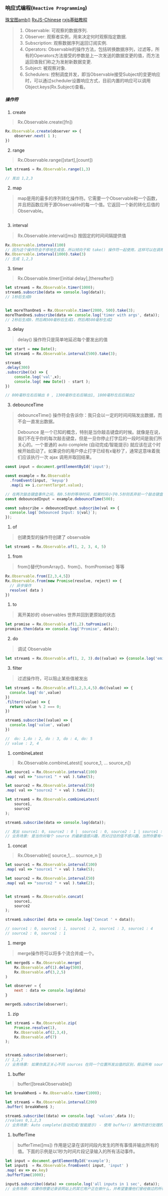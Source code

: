### 响应式编程(`Reactive Programming`)

[珠宝图amb()](http://rxmarbles.com/#delay)
[RxJS-Chinese](https://www.gitbook.com/book/buctwbzs/rxjs/details)
[rxjs基础教程](https://github.com/RxJS-CN/rxjs5-ultimate-cn)
> 1. Observable: 可观察的数据序列.
> 2. Observer: 观察者实例，用来决定何时观察指定数据.
> 3. Subscription: 观察数据序列返回订阅实例.
> 4. Operators: Observable的操作方法，包括转换数据序列，过滤等，所有的Operators方法接受的参数是上一次发送的数据变更的值，而方法返回值我们称之为发射新数据变更.
> 5. Subject: 被观察对象.
> 6. Schedulers: 控制调度并发，即当Observable接受Subject的变更响应时，可以通过scheduler设置响应方式，目前内置的响应可以调用Object.keys(Rx.Subject)查看。

##### 操作符
1. create
> Rx.Observable.create([fn])

```javascript
Rx.Observable.create(observer => {
    observer.next( 1 );
})
```

2. range
> Rx.Observable.range([start],[count])

```javascript
let stream$ = Rx.Observable.range(1,3)

// 发出 1,2,3
```
2. map
> map是用的最多的序列转化操作符。它需要一个Observable和一个函数，并且把函数应用于源Observable的每一个值。它返回一个新的转化后值的Observable。

```javascript
```

3. interval
> Rx.Observable.interval([ms])  按固定的时间间隔提供值

```javascript
Rx.Observable.interval(100)
// 因为这个操作符会不停地生成值，所以倾向于和 take() 操作符一起使用，这样可以在调用它之前限制生成值的数量，就像这样：
Rx.Observable.interval(1000).take(3)
// 生成 1,2,3
```

3. timer
> Rx.Observable.timer([initial delay],[thereafter])

```javascript
let stream$ = Rx.Observable.timer(1000);
stream$.subscribe(data => console.log(data));
// 1秒后生成0


let moreThanOne$ = Rx.Observable.timer(2000, 500).take(3);
moreThanOne$.subscribe(data => console.log('timer with args', data));
// 2秒后生成0，然后再500毫秒后生成1，然后再500毫秒生成2
```

3. delay
> delay() 操作符只是简单地延迟每个要发出的值

```javascript
var start = new Date();
let stream$ = Rx.Observable.interval(500).take(3);

stream$
.delay(300)
.subscribe((x) => {
    console.log('val',x);
    console.log( new Date() - start );
})

// 800毫秒左右后输出 0 , 1300毫秒左右后输出1, 1800毫秒左后后输出2
```

3. debounceTime
> debounceTime() 操作符会告诉你：我只会以一定的时间间隔发出数据，而不会一直发出数据。
>
> Debounce 是一个已知的概念，特别是当你敲击键盘的时候。就像是在说，我们不在乎你的每次敲击键盘，但是一旦你停止打字后的一段时间是我们所关心的。一个普通的 auto complete (自动完成/智能提示) 就应该在这个时候开始启动了。如果说你的用户停止打字已经有x毫秒了，通常这意味着我们应该执行一次 ajax 调用并取回结果。

```javascript
const input = document.getElementById('input');

const example = Rx.Observable
  .fromEvent(input, 'keyup')
  .map(i => i.currentTarget.value);

// 在两次敲击键盘事件之间，有0.5秒的等待时间，如果时间小于0.5秒则丢弃前一个敲击键盘事件
const debouncedInput = example.debounceTime(500);

const subscribe = debouncedInput.subscribe(val => {
  console.log(`Debounced Input: ${val}`);
});
```

1. of
> 创建类型的操作符创建了 observable

```javascript
let stream$ = Rx.Observable.of(1, 2, 3, 4, 5)
```
1. from
> from()替代fromArray()、from()、fromPromise() 等等

```javascript
Rx.Observable.from([2,3,4,5])
Rx.Observable.from(new Promise(resolve, reject) => {
  // 异步操作
  resolve( data )
})
```

1. to
> 离开美妙的 observables 世界并回到更原始的状态

```javascript
let promise = Rx.Observable.of(1,2).toPromise();
promise.then(data => console.log('Promise', data));
```

2. do
> 调试 Observable

```javascript
let stream$ = Rx.Observable.of(1, 2, 3).do((value) => {console.log('emits every value')})
```
3. filter
> 过滤操作符，可以阻止某些值被发出

```javascript
let stream$ = Rx.Observable.of(1,2,3,4,5).do((value) => {
  console.log('do',value)
})
.filter((value) => {
  return value % 2 === 0;
})

stream$.subscribe((value) => {
  console.log('value', value)
})

//  do: 1,do : 2, do : 3, do : 4, do: 5
// value : 2, 4
```

1. combineLatest
> Rx.Observable.combineLatest([ source_1, ...  source_n])

```javascript
let source1 = Rx.Observable.interval(100)
.map( val => "source1 " + val ).take(5);

let source2 = Rx.Observable.interval(50)
.map( val => "source2 " + val ).take(2);

let stream$ = Rx.Observable.combineLatest(
    source1,
    source2
);

stream$.subscribe(data => console.log(data));

// 发出 source1: 0, source2 : 0 |  source1 : 0, source2 : 1 | source1 : 1, source2 : 1, 等等
// 业务场景: 是当你对每个 source 的最新值感兴趣，而对过往的值不感兴趣，当然你要有一个以上想要组合的 source 。
```

1. concat
> Rx.Observable([ source_1,... sournce_n ])

```javascript
let source1 = Rx.Observable.interval(100)
.map( val => "source1 " + val ).take(5);

let source2 = Rx.Observable.interval(50)
.map( val => "source2 " + val ).take(2);


let stream$ = Rx.Observable.concat(
    source1,
    source2
);

stream$.subscribe( data => console.log('Concat ' + data));

// source1 : 0, source1 : 1, source1 : 2, source1 : 3, source1 : 4
// source2 : 0, source2 : 1
```

1. merge
> merge操作符可以将多个流合并成一个。

```javascript
let merged$ = Rx.Observable.merge(
    Rx.Observable.of(1).delay(500),
    Rx.Observable.of(3,2,5)
)

let observer = {
    next : data => console.log(data)
}

merged$.subscribe(observer);
```

1. zip
>

```javascript
let stream$ = Rx.Observable.zip(
    Promise.resolve(1),
    Rx.Observable.of(2,3,4),
    Rx.Observable.of(7)
);


stream$.subscribe(observer);
// 1,2,7
// 业务场景: 如果你真正关心不同 sources 在同一个位置所发出值的区别，假设所有 sources 的第2个响应值，那么你需要 zip() 操作符
```

1. buffer
> buffer([breakObservable])

```javascript
let breakWhen$ = Rx.Observable.timer(1000);

let stream$ = Rx.Observable.interval(200)
.buffer( breakWhen$ );

stream$.subscribe((data) => console.log( 'values',data ));
//values 0,1,2,3
// 业务场景: Auto complete(自动完成/智能提示) - 使用 buffer() 操作符进行处理的最显著的例子就是 auto complete
```

1. bufferTime
> bufferTime([ms]) 作用是记录在该时间段内发生的所有事情并输出所有的值。下面的示例是以1秒为时间片段记录输入的所有活动事件。

```javascript
let input = document.getElementById('example');
let input$  = Rx.Observable.fromEvent( input, 'input' )
.map( ev => ev.key)
.bufferTime(1000);

input$.subscribe((data) => console.log('all inputs in 1 sec', data));
// 业务场景: 如果你想要记录该网站上的其它用户正在做什么，并希望重播他们曾经做过的所有交互，或者当他们开始输入，你希望通过 socket 发送此信息的话，那么上面的示例会非常有用。最后一个是当下的标准功能，你看见一个人在另一个终端上打字。所以确实有这样的业务案例。
```
